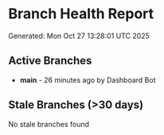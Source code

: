 # Branch Health Report
Generated: Mon Oct 27 13:28:01 UTC 2025

## Active Branches
- **main** - 26 minutes ago by Dashboard Bot

## Stale Branches (>30 days)
No stale branches found
